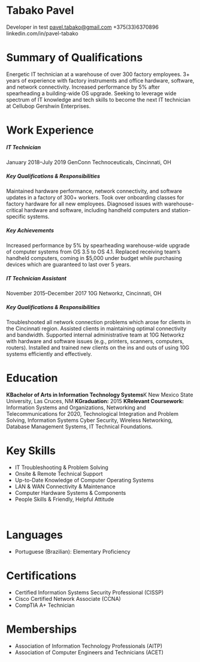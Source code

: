 # Tabako Pavel 
Developer in test
pavel.tabako@gmail.com
+375(33)6370896
linkedin.com/in/pavel-tabako
&nbsp;
# Summary of Qualifications
Energetic IT technician at a warehouse of over 300 factory employees. 3+ years of experience with factory instruments and office hardware, software, and network connectivity. Increased performance by 5% after spearheading a building-wide OS upgrade. Seeking to leverage wide spectrum of IT knowledge and tech skills to become the next IT technician at Cellubop Gershwin Enterprises.
# Work Experience
##### **IT Technician**
January 2018–July 2019
GenConn Technoceuticals, Cincinnati, OH
##### **Key Qualifications & Responsibilities**
Maintained hardware performance, network connectivity, and software updates in a factory of 300+ workers.
Took over onboarding classes for factory hardware for all new employees.
Diagnosed issues with warehouse-critical hardware and software, including handheld computers and station-specific systems.
##### **Key Achievements**
Increased performance by 5% by spearheading warehouse-wide upgrade of computer systems from OS 3.5 to OS 4.1.
Replaced receiving team’s handheld computers, coming in $5,000 under budget while purchasing devices which are guaranteed to last over 5 years.
 &nbsp;
##### **IT Technician Assistant**
November 2015–December 2017
10G Networkz, Cincinnati, OH
##### **Key Qualifications & Responsibilities**
Troubleshooted all network connection problems which arose for clients in the Cincinnati region.
Assisted clients in maintaining optimal connectivity and bandwidth.
Supported internal administrative team at 10G Networkz with hardware and software issues (e.g., printers, scanners, computers, routers).
Installed and trained new clients on the ins and outs of using 10G systems efficiently and effectively.
&nbsp;
# Education
**KBachelor of Arts in Information Technology Systems**K
New Mexico State University, Las Cruces, NM
**KGraduation:** 2015
**KRelevant Coursework:** Information Systems and Organizations, Networking and Telecommunications for 2020, Technological Integration and Problem Solving, Information Systems Cyber Security, Wireless Networking, Database Management Systems, IT Technical Foundations.
&nbsp;
# Key Skills
- IT Troubleshooting & Problem Solving
- Onsite & Remote Technical Support
- Up-to-Date Knowledge of Computer Operating Systems
- LAN & WAN Connectivity & Maintenance
- Computer Hardware Systems & Components
- People Skills & Friendly, Helpful Attitude

&nbsp;
# Languages
- Portuguese (Brazilian): Elementary Proficiency
&nbsp;
# Certifications
- Certified Information Systems Security Professional (CISSP)
- Cisco Certified Network Associate (CCNA)
- CompTIA A+ Technician 
&nbsp;
# Memberships
- Association of Information Technology Professionals (AITP)
- Association of Computer Engineers and Technicians (ACET)
&nbsp;
